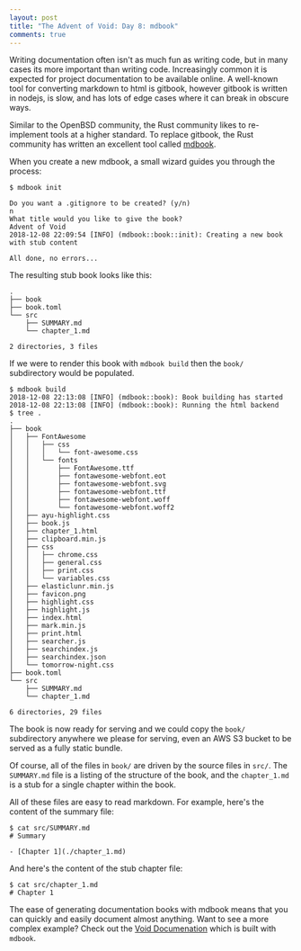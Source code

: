 ```yaml
---
layout: post
title: "The Advent of Void: Day 8: mdbook"
comments: true
---
```


Writing documentation often isn't as much fun as writing code, but in
many cases its more important than writing code.  Increasingly common
it is expected for project documentation to be available online.  A
well-known tool for converting markdown to html is gitbook, however
gitbook is written in nodejs, is slow, and has lots of edge cases
where it can break in obscure ways.

Similar to the OpenBSD community, the Rust community likes to
re-implement tools at a higher standard.  To replace gitbook, the Rust
community has written an excellent tool called
[mdbook](https://github.com/rust-lang-nursery/mdBook).

When you create a new mdbook, a small wizard guides you through the
process:

```
$ mdbook init

Do you want a .gitignore to be created? (y/n)
n
What title would you like to give the book?
Advent of Void
2018-12-08 22:09:54 [INFO] (mdbook::book::init): Creating a new book with stub content

All done, no errors...
```

The resulting stub book looks like this:

```
.
├── book
├── book.toml
└── src
    ├── SUMMARY.md
    └── chapter_1.md

2 directories, 3 files
```

If we were to render this book with `mdbook build` then the `book/`
subdirectory would be populated.

```
$ mdbook build
2018-12-08 22:13:08 [INFO] (mdbook::book): Book building has started
2018-12-08 22:13:08 [INFO] (mdbook::book): Running the html backend
$ tree .
.
├── book
│   ├── FontAwesome
│   │   ├── css
│   │   │   └── font-awesome.css
│   │   └── fonts
│   │       ├── FontAwesome.ttf
│   │       ├── fontawesome-webfont.eot
│   │       ├── fontawesome-webfont.svg
│   │       ├── fontawesome-webfont.ttf
│   │       ├── fontawesome-webfont.woff
│   │       └── fontawesome-webfont.woff2
│   ├── ayu-highlight.css
│   ├── book.js
│   ├── chapter_1.html
│   ├── clipboard.min.js
│   ├── css
│   │   ├── chrome.css
│   │   ├── general.css
│   │   ├── print.css
│   │   └── variables.css
│   ├── elasticlunr.min.js
│   ├── favicon.png
│   ├── highlight.css
│   ├── highlight.js
│   ├── index.html
│   ├── mark.min.js
│   ├── print.html
│   ├── searcher.js
│   ├── searchindex.js
│   ├── searchindex.json
│   └── tomorrow-night.css
├── book.toml
└── src
    ├── SUMMARY.md
    └── chapter_1.md

6 directories, 29 files
```

The book is now ready for serving and we could copy the `book/`
subdirectory anywhere we please for serving, even an AWS S3 bucket to
be served as a fully static bundle.

Of course, all of the files in `book/` are driven by the source files
in `src/`.  The `SUMMARY.md` file is a listing of the structure of the
book, and the `chapter_1.md` is a stub for a single chapter within the
book.

All of these files are easy to read markdown.  For example, here's the content of the summary file:

```
$ cat src/SUMMARY.md
# Summary

- [Chapter 1](./chapter_1.md)
```

And here's the content of the stub chapter file:

```
$ cat src/chapter_1.md
# Chapter 1
```

The ease of generating documentation books with mdbook means that you
can quickly and easily document almost anything.  Want to see a more
complex example?  Check out the [Void Documenation](https://docs.voidlinux.org)
which is built with `mdbook`.
